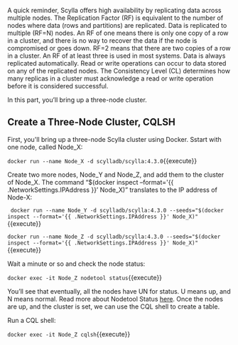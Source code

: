 A quick reminder, Scylla offers high availability by replicating data across multiple nodes. The Replication Factor (RF) is equivalent to the number of nodes where data (rows and partitions) are replicated. Data is replicated to multiple (RF=N) nodes.
An RF of one means there is only one copy of a row in a cluster, and there is no way to recover the data if the node is compromised or goes down. RF=2 means that there are two copies of a row in a cluster. An RF of at least three is used in most systems.
Data is always replicated automatically. Read or write operations can occur to data stored on any of the replicated nodes.
The Consistency Level (CL) determines how many replicas in a cluster must acknowledge a read or write operation before it is considered successful.

In this part, you’ll bring up a three-node cluster.



## Create a Three-Node Cluster, CQLSH

First, you'll bring up a three-node Scylla cluster using Docker. Sstart with one node, called Node_X:

`docker run --name Node_X -d scylladb/scylla:4.3.0`{{execute}}
 
Create two more nodes, Node_Y and Node_Z, and add them to the cluster of Node_X. The command “$(docker inspect –format='{{ .NetworkSettings.IPAddress }}’ Node_X)” translates to the IP address of Node-X: 
 
` docker run --name Node_Y -d scylladb/scylla:4.3.0 --seeds="$(docker inspect --format='{{ .NetworkSettings.IPAddress }}' Node_X)"`{{execute}} 
 
 
`docker run --name Node_Z -d scylladb/scylla:4.3.0 --seeds="$(docker inspect --format='{{ .NetworkSettings.IPAddress }}' Node_X)"`{{execute}} 

Wait a minute or so and check the node status: 

`docker exec -it Node_Z nodetool status`{{execute}}  

You’ll see that eventually, all the nodes have UN for status. U means up, and N means normal. Read more about Nodetool Status [here](https://docs.scylladb.com/operating-scylla/nodetool-commands/status/).
Once the nodes are up, and the cluster is set, we can use the CQL shell to create a table.

Run a CQL shell: 

`docker exec -it Node_Z cqlsh`{{execute}} 

